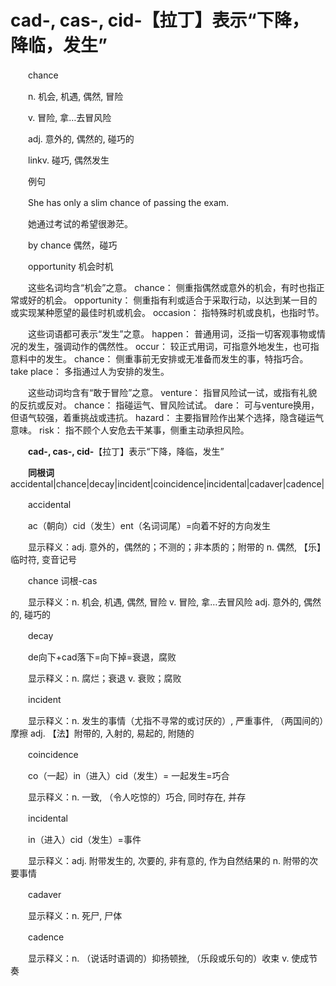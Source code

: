 # cad-, cas-, cid-【拉丁】表示“下降，降临，发生”

　　chance

　　n. 机会, 机遇, 偶然, 冒险

　　v. 冒险, 拿…去冒风险

　　adj. 意外的, 偶然的, 碰巧的

　　linkv. 碰巧, 偶然发生

　　例句

　　She has only a slim chance of passing the exam.

　　她通过考试的希望很渺茫。

　　by chance 偶然，碰巧

　　opportunity 机会时机

　　这些名词均含“机会”之意。 chance： 侧重指偶然或意外的机会，有时也指正常或好的机会。 opportunity： 侧重指有利或适合于采取行动，以达到某一目的或实现某种愿望的最佳时机或机会。 occasion： 指特殊时机或良机，也指时节。

　　这些词语都可表示“发生”之意。 happen： 普通用词，泛指一切客观事物或情况的发生，强调动作的偶然性。 occur： 较正式用词，可指意外地发生，也可指意料中的发生。 chance： 侧重事前无安排或无准备而发生的事，特指巧合。 take place： 多指通过人为安排的发生。

　　这些动词均含有“敢于冒险”之意。 venture： 指冒风险试一试，或指有礼貌的反抗或反对。 chance： 指碰运气、冒风险试试。 dare： 可与venture换用，但语气较强，着重挑战或违抗。 hazard： 主要指冒险作出某个选择，隐含碰运气意味。 risk： 指不顾个人安危去干某事，侧重主动承担风险。

　　**cad-, cas-, cid-**【拉丁】表示“下降，降临，发生”

　　**同根词**accidental\|chance\|decay\|incident\|coincidence\|incidental\|cadaver\|cadence\|

　　accidental

　　ac（朝向）cid（发生）ent（名词词尾）=向着不好的方向发生

　　显示释义：adj. 意外的，偶然的；不测的；非本质的；附带的 n. 偶然, 【乐】临时符, 变音记号

　　chance 词根-cas

　　显示释义：n. 机会, 机遇, 偶然, 冒险 v. 冒险, 拿…去冒风险 adj. 意外的, 偶然的, 碰巧的

　　decay

　　de向下+cad落下=向下掉=衰退，腐败

　　显示释义：n. 腐烂；衰退 v. 衰败；腐败

　　incident

　　显示释义：n. 发生的事情（尤指不寻常的或讨厌的）, 严重事件, （两国间的）摩擦 adj. 【法】附带的, 入射的, 易起的, 附随的

　　coincidence

　　co（一起）in（进入）cid（发生）= 一起发生=巧合

　　显示释义：n. 一致, （令人吃惊的）巧合, 同时存在, 并存

　　incidental

　　in（进入）cid（发生）=事件

　　显示释义：adj. 附带发生的, 次要的, 非有意的, 作为自然结果的 n. 附带的次要事情

　　cadaver

　　显示释义：n. 死尸, 尸体

　　cadence

　　显示释义：n. （说话时语调的）抑扬顿挫, （乐段或乐句的）收束 v. 使成节奏
